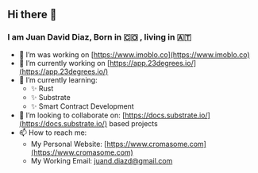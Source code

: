 ## Hi there 👋

### I am Juan David Diaz, Born in 🇨🇴 , living in 🇦🇹

- 🔭 I’m was working on [https://www.imoblo.co](https://www.imoblo.co)
- 🔭 I’m currently working on [https://app.23degrees.io/](https://app.23degrees.io/)
- 🌱 I’m currently learning:
  - ✨ Rust
  - ✨ Substrate 
  - ✨ Smart Contract Development
- 👯 I’m looking to collaborate on: [https://docs.substrate.io/](https://docs.substrate.io/) based projects
- 📫 How to reach me:
  - My Personal Website: [https://www.cromasome.com](https://www.cromasome.com)
  - My Working Email: juand.diazd@gmail.com

<!--
**juanitoddd/juanitoddd** is a ✨ _special_ ✨ repository because its `README.md` (this file) appears on your GitHub profile.

Here are some ideas to get you started:

- 🔭 I’m currently working on ...
- 🌱 I’m currently learning ...
- 👯 I’m looking to collaborate on ...
- 🤔 I’m looking for help with ...
- 💬 Ask me about ...
- 📫 How to reach me: ...
- 😄 Pronouns: ...
- ⚡ Fun fact: ...
-->
